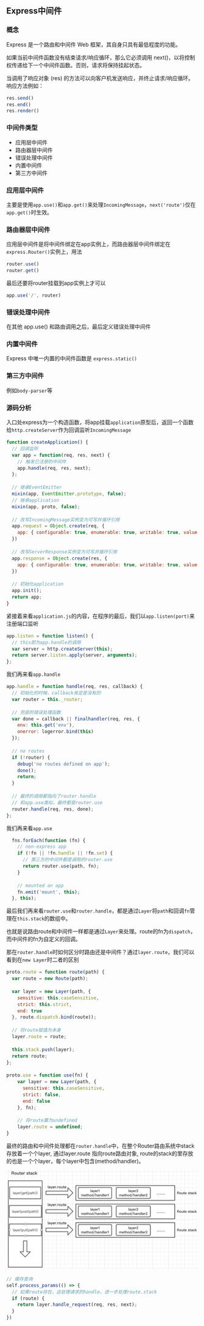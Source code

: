 ## Express中间件

### 概念

Express 是一个路由和中间件 Web 框架，其自身只具有最低程度的功能。

如果当前中间件函数没有结束请求/响应循环，那么它必须调用 next()，以将控制权传递给下一个中间件函数。否则，请求将保持挂起状态。

当调用了响应对象 (res) 的方法可以向客户机发送响应，并终止请求/响应循环。响应方法例如：

```js
res.send()
res.end()
res.render()
```

### 中间件类型

- 应用层中间件
- 路由器层中间件
- 错误处理中间件
- 内置中间件
- 第三方中间件

### 应用层中间件

主要是使用`app.use()`和`app.get()`来处理`IncomingMessage`，`next('route')`仅在`app.get()`时生效。

### 路由器层中间件

应用层中间件是将中间件绑定在app实例上，而路由器层中间件绑定在`express.Router()`实例上，用法

```js
router.use()
router.get()
```

最后还要将router挂载到app实例上才可以

```js
app.use('/', router)
```

### 错误处理中间件

在其他 app.use() 和路由调用之后，最后定义错误处理中间件

### 内置中间件

Express 中唯一内置的中间件函数是 `express.static()`

### 第三方中间件

例如`body-parser`等

### 源码分析

入口处express为一个构造函数，将app挂载`application`原型后，返回一个函数给`http.createServer`作为回调监听`IncomingMessage`

```js
function createApplication() {
  // 回调监听
  var app = function(req, res, next) {
    // 触发已注册的中间件
    app.handle(req, res, next);
  };

  // 继承EventEmitter
  mixin(app, EventEmitter.prototype, false);
  // 继承application
  mixin(app, proto, false);

  // 改写IncomingMessage实例变为可写并循环引用
  app.request = Object.create(req, {
    app: { configurable: true, enumerable: true, writable: true, value: app }
  })

  // 改写ServerResponse实例变为可写并循环引用
  app.response = Object.create(res, {
    app: { configurable: true, enumerable: true, writable: true, value: app }
  })

  // 初始化application
  app.init();
  return app;
}
```
紧接着来看`application.js`的内容，在程序的最后，我们以`app.listen(port)`来注册端口监听

```js
app.listen = function listen() {
  // this即为app.handle的调用
  var server = http.createServer(this);
  return server.listen.apply(server, arguments);
};
```
我们再来看`app.handle`

```js
app.handle = function handle(req, res, callback) {
  // 初始化的时候，callback肯定是没有的
  var router = this._router;

  // 兜底的错误处理函数
  var done = callback || finalhandler(req, res, {
    env: this.get('env'),
    onerror: logerror.bind(this)
  });

  // no routes
  if (!router) {
    debug('no routes defined on app');
    done();
    return;
  }

  // 最终的调用都指向了router.handle
  // 和app.use类似，最终都是router.use
  router.handle(req, res, done);
};
```

我们再来看`app.use`

```js
  fns.forEach(function (fn) {
    // non-express app
    if (!fn || !fn.handle || !fn.set) {
      // 第三方的中间件都是调用的router.use
      return router.use(path, fn);
    }

    // mounted an app
    fn.emit('mount', this);
  }, this);
```

最后我们再来看`router.use`和`router.handle`，都是通过`Layer`将`path`和回调`fn`管理在`this.stack`的数组中。

也就是说路由route和中间件一样都是通过`Layer`来处理。route的fn为`dispatch`，而中间件的fn为自定义的回调。

那在`router.handle`时如何区分时路由还是中间件？通过`layer.route`，我们可以看到在`new Layer`时二者的区别

```js
proto.route = function route(path) {
  var route = new Route(path);

  var layer = new Layer(path, {
    sensitive: this.caseSensitive,
    strict: this.strict,
    end: true
  }, route.dispatch.bind(route));

  // 将route赋值为本身
  layer.route = route;

  this.stack.push(layer);
  return route;
};

proto.use = function use(fn) {
    var layer = new Layer(path, {
      sensitive: this.caseSensitive,
      strict: false,
      end: false
    }, fn);

    // 将route置为undefined
    layer.route = undefined;
}
```

最终的路由和中间件处理都在`router.handle`中，在整个Router路由系统中stack 存放着一个个layer, 通过layer.route 指向route路由对象, route的stack的里存放的也是一个个layer，每个layer中包含(method/handler)。

![](../images/express1.png)

```js
// 缓存查询
self.process_params(() => {
  // 如果route存在，这处理请求的handle，进一步处理route.stack
  if (route) {
    return layer.handle_request(req, res, next);
  }
})
```
